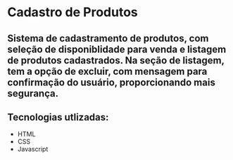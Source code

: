 # Cadastro de Produtos
## Sistema de cadastramento de produtos, com seleção de disponiblidade para venda e listagem de produtos cadastrados. Na seção de listagem, tem a opção de excluir, com mensagem para confirmação do usuário, proporcionando mais segurança.

## Tecnologias utlizadas:
- HTML
- CSS
- Javascript
